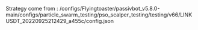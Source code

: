 Strategy come from : /configs/Flyingtoaster/passivbot_v5.8.0-main/configs/particle_swarm_testing/pso_scalper_testing/testing/v66/LINKUSDT_20220925212429_a455c/config.json